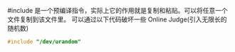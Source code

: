 
#include 是一个预编译指令，实际上它的作用就是复制和粘贴。可以将任意一个文件复制到该文件里。
可以通过以下代码破坏一些 Online Judge(引入无限长的随机数)
```c
#include "/dev/urandom"
```


